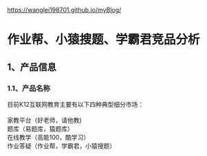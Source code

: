 https://wanglei198701.github.io/myBlog/
# 作业帮、小猿搜题、学霸君竞品分析
## 1、产品信息
### 1.1、产品名称

目前K12互联网教育主要有以下四种典型细分市场：
<br>
<br>    家教平台（好老师，请他教)
<br>    题库（易题库，猿题库）
<br>    在线教学（高能100，酷学习）
<br>    作业答疑（作业帮，学霸君，小猿搜题）








